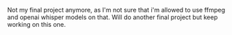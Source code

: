 Not my final project anymore, as I'm not sure that i'm allowed to use ffmpeg and openai whisper models on that.
Will do another final project but keep working on this one.
